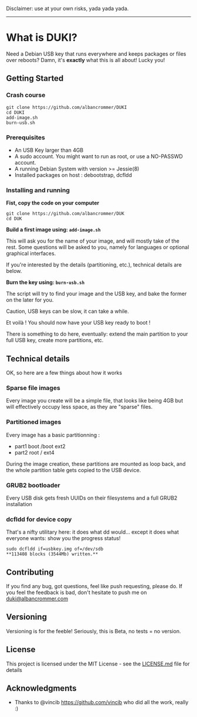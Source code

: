 Disclaimer: use at your own risks, yada yada yada.

----------


# What is DUKI? 

Need a Debian USB key that runs everywhere and keeps packages or files over reboots? Damn, it's **exactly** what this is all about! Lucky you! 


## Getting Started

### Crash course
```
git clone https://github.com/albancrommer/DUKI
cd DUKI
add-image.sh
burn-usb.sh
```
### Prerequisites

- An USB Key larger than 4GB
- A sudo account. You might want to run as root, or use a NO-PASSWD account.
- A running Debian System with version >= Jessie(8)
- Installed packages on host : debootstrap, dcfldd 


### Installing and running

**Fist, copy the code on your computer**

```
git clone https://github.com/albancrommer/DUK
cd DUK
```

**Build a first image using:   ``` add-image.sh ```**

This will ask you for the name of your image, and will mostly take of the rest. Some questions will be asked to you, namely for languages or optional graphical interfaces.

If you're interested by the details (partitioning, etc.), technical details are below. 

**Burn the key using: ```burn-usb.sh ```**

The script will try to find your image and the USB key, and bake the former on the later for you.

Caution, USB keys can be slow, it can take a while.

Et voilà ! You should now have your USB key ready to boot !

There is something to do here, eventually: extend the main partition to your full USB key, create more partitions, etc. 

## Technical details

OK, so here are a few things about how it works

### Sparse file images

Every image you create will be a simple file, that looks like being 4GB but will effectively occupy less space, as they are "sparse" files. 

### Partitioned images

Every image has a basic partitionning : 

- part1 boot /boot ext2
- part2 root / ext4

During the image creation, these partitions are mounted as loop back, and the whole partition table gets copied to the USB device.

### GRUB2 bootloader

Every USB disk gets fresh UUIDs on their filesystems and a full GRUB2 installation

### dcfldd for device copy 

That's a nifty utilitary here: it does what dd would... except it does what everyone wants: show you the progress status!
```
sudo dcfldd if=usbkey.img of=/dev/sdb 
**113408 blocks (3544Mb) written.**
```
## Contributing

If you find any bug, got questions, feel like push requesting, please do. If you feel the feedback is bad, don't hesitate to push me on duki@albancrommer.com

## Versioning

Versioning is for the feeble! Seriously, this is Beta, no tests = no version.

## License

This project is licensed under the MIT License - see the [LICENSE.md](LICENSE.md) file for details

## Acknowledgments

* Thanks to @vincib https://github.com/vincib who did all the work, really :)

